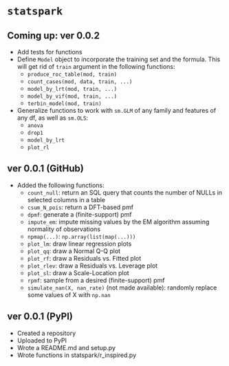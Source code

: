 
# `statspark`

## Coming up: ver 0.0.2

* Add tests for functions
* Define `Model` object to incorporate the training set and the formula. This will get rid of `train` argument in the following functions:
    + `produce_roc_table(mod, train)`
    + `count_cases(mod, data, train, ...)`
    + `model_by_lrt(mod, train, ...)`
    + `model_by_vif(mod, train, ...)`
    + `terbin_model(mod, train)`
* Generalize functions to work with `sm.GLM` of any family and features of any df, as well as `sm.OLS`:
    + `anova`
    + `drop1`
    + `model_by_lrt`
    + `plot_rl`

## ver 0.0.1 (GitHub)

* Added the following functions:
    + `count_null`: return an SQL query that counts the number of NULLs in selected columns in a table
    + `csum_N_pois`: return a DFT-based pmf
    + `dpmf`: generate a (finite-support) pmf
    + `impute_em`: impute missing values by the EM algorithm assuming normality of observations
    + `npmap(...)`: `np.array(list(map(...)))`
    + `plot_lm`: draw linear regression plots
    + `plot_qq`: draw a Normal Q-Q plot
    + `plot_rf`: draw a Residuals vs. Fitted plot
    + `plot_rlev`: draw a Residuals vs. Leverage plot
    + `plot_sl`: draw a Scale-Location plot
    + `rpmf`: sample from a desired (finite-support) pmf
    + `simulate_nan(X, nan_rate)` (not made available): randomly replace some values of X with `np.nan`


## ver 0.0.1 (PyPI)

* Created a repository
* Uploaded to PyPI
* Wrote a README.md and setup.py
* Wrote functions in statspark/r_inspired.py
